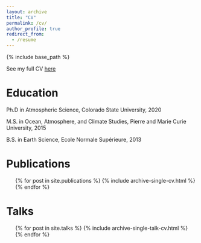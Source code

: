 ```yaml
---
layout: archive
title: "CV"
permalink: /cv/
author_profile: true
redirect_from:
  - /resume
---
```


{% include base_path %}

See my full CV [here](../files/CV.pdf)

Education
======
Ph.D in Atmospheric Science, Colorado State University, 2020

M.S. in Ocean, Atmosphere, and Climate Studies, Pierre and Marie Curie University, 2015

B.S. in Earth Science, Ecole Normale Supérieure, 2013

Publications
======
  <ul>{% for post in site.publications %}
    {% include archive-single-cv.html %}
  {% endfor %}</ul>
  
Talks
======
  <ul>{% for post in site.talks %}
    {% include archive-single-talk-cv.html %}
  {% endfor %}</ul>
  
